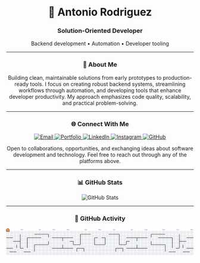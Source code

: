 <div align="center">

# 👋 Antonio Rodriguez

### Solution-Oriented Developer

Backend development • Automation • Developer tooling

---

### 🚀 About Me

Building clean, maintainable solutions from early prototypes to production-ready tools. I focus on creating robust backend systems, streamlining workflows through automation, and developing tools that enhance developer productivity. My approach emphasizes code quality, scalability, and practical problem-solving.

---

### 🌐 Connect With Me

<p>
<a href="mailto:kontakt@antoniorodriguez.no">
    <img src="https://img.shields.io/badge/Email-f38ba8?style=for-the-badge&logo=gmail&logoColor=1e1e2e" alt="Email"/>
  </a>

  <a href="https://antoniorodriguez.no" target="_blank">
    <img src="https://img.shields.io/badge/Portfolio-fab387?style=for-the-badge&logo=firefox&logoColor=1e1e2e" alt="Portfolio"/>
  </a>
  <a href="https://www.linkedin.com/in/antoniorodr/" target="_blank">
    <img src="https://img.shields.io/badge/LinkedIn-89b4fa?style=for-the-badge&logo=linkedin&logoColor=1e1e2e" alt="LinkedIn"/>
  </a>
  <a href="https://www.instagram.com/antonioronor/" target="_blank">
    <img src="https://img.shields.io/badge/Instagram-f5c2e7?style=for-the-badge&logo=instagram&logoColor=1e1e2e" alt="Instagram"/>
  </a>
  <a href="https://github.com/antoniorodr">
    <img src="https://img.shields.io/badge/GitHub-a6e3a1?style=for-the-badge&logo=github&logoColor=1e1e2e" alt="GitHub"/>
  </a>
</p>

Open to collaborations, opportunities, and exchanging ideas about software development and technology. Feel free to reach out through any of the platforms above.

---

### 📊 GitHub Stats

<p>
  <img src="https://github-readme-stats.vercel.app/api?username=antoniorodr&show_icons=true&theme=catppuccin_mocha&hide_border=true&border_radius=10&include_all_commits=true&count_private=true" alt="GitHub Stats" />
</p>

---

### 🐍 GitHub Activity

<picture>
  <source media="(prefers-color-scheme: dark)" srcset="https://raw.githubusercontent.com/antoniorodr/antoniorodr/output/pacman-contribution-graph-dark.svg">
  <source media="(prefers-color-scheme: light)" srcset="https://raw.githubusercontent.com/antoniorodr/antoniorodr/output/pacman-contribution-graph.svg">
  <img alt="Pac-Man contribution graph" src="https://raw.githubusercontent.com/antoniorodr/antoniorodr/output/pacman-contribution-graph.svg">
</picture>
